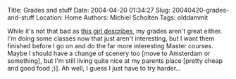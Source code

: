 Title: Grades and stuff
Date: 2004-04-20 01:34:27
Slug: 20040420-grades-and-stuff
Location: Home
Authors: Michiel Scholten
Tags: olddammit

<p>While it's not that bad as <a href="http://blog.sweetvenus.org/2004_04_01_archive.php#108240050363725556">this girl describes</a>, my grades aren't great either. I'm doing some classes now that just aren't interesting, but I want them finished before I go on and do the far more interesting Master courses. Maybe I should have a change of scenery too [move to Amsterdam or something], but I'm still living quite nice at my parents place [pretty cheap and good food ;)]. Ah well, I guess I just have to try harder...</p>